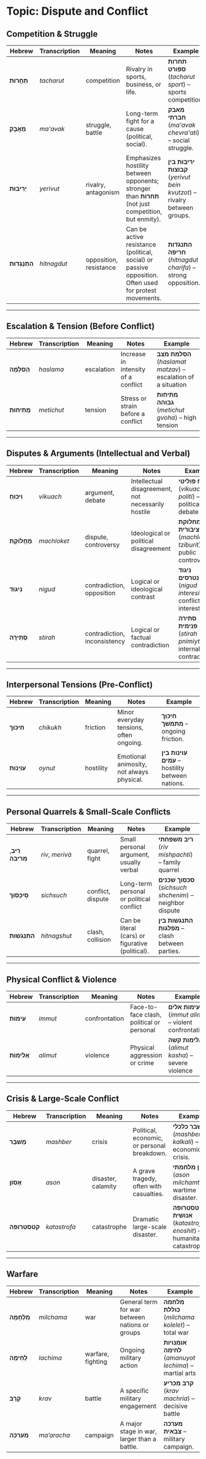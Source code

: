 
# Topic: Dispute and Conflict

## Competition & Struggle

| **Hebrew**        | **Transcription** | **Meaning**            | **Notes**                                                                                             | **Example**                                                              |
| ----------------- | ----------------- | ---------------------- | ----------------------------------------------------------------------------------------------------- | ------------------------------------------------------------------------ |
| **תַּחֲרוּת**     | *tacharut*        | competition            | Rivalry in sports, business, or life.                                                                 | **תחרות ספורט** (*tacharut sport*) – sports competition.                 |
| **מַאֲבָק**       | *ma'avak*         | struggle, battle       | Long-term fight for a cause (political, social).                                                      | **מאבק חברתי** (*ma'avak chevra'ati*) – social struggle.                 |
| **יְרִיבוּת**     | *yerivut*         | rivalry, antagonism    | Emphasizes hostility between opponents; stronger than **תחרות** (not just competition, but enmity).   | **יריבות בין קבוצות** (*yerivut bein kvutzot*) – rivalry between groups. |
| **הִתְנַגְּדוּת** | *hitnagdut*       | opposition, resistance | Can be active resistance (political, social) or passive opposition. Often used for protest movements. | **התנגדות חריפה** (*hitnagdut charifa*) – strong opposition.             |

---

## Escalation & Tension (Before Conflict)

| **Hebrew** | **Transcription** | **Meaning** | **Notes** | **Example** |  
|---------------|----------------|------------|-----------------|------------|  
| **הַסלָמָה** | *haslama* | escalation | Increase in intensity of a conflict | **הסלמת מצב** (*haslamat matzav*) – escalation of a situation |  
| **מְתִיחוּת** | *metichut* | tension | Stress or strain before a conflict | **מתיחות גבוהה** (*metichut gvoha*) – high tension |  

---

## Disputes & Arguments (Intellectual and Verbal)

| **Hebrew** | **Transcription** | **Meaning** | **Notes** | **Example** |  
|---------------|----------------|------------|-----------------|------------|  
| **וִיכּוּחַ** | *vikuach* | argument, debate | Intellectual disagreement, not necessarily hostile | **ויכוח פוליטי** (*vikuach politi*) – political debate |  
| **מַחֲלוֹקֶת** | *machloket* | dispute, controversy | Ideological or political disagreement | **מחלוקת ציבורית** (*machloket tziburit*) – public controversy |  
| **נִיגּוּד** | *nigud* | contradiction, opposition | Logical or ideological contrast | **ניגוד אינטרסים** (*nigud interesim*) – conflict of interest |  
| **סְתִירָה** | *stirah* | contradiction, inconsistency | Logical or factual contradiction | **סתירה פנימית** (*stirah pnimiyt*) – internal contradiction |  

---

## Interpersonal Tensions (Pre-Conflict)

| **Hebrew**    | **Transcription** | **Meaning** | **Notes**                                 | **Example**                                      |
| ------------- | ----------------- | ----------- | ----------------------------------------- | ------------------------------------------------ |
| **חִיכּוּךְ** | *chikukh*         | friction    | Minor everyday tensions, often ongoing.   | **חיכוך מתמשך** – ongoing friction.              |
| **עוֹיְנוּת** | *oynut*           | hostility   | Emotional animosity, not always physical. | **עוינות בין עמים** – hostility between nations. |

---

## Personal Quarrels & Small-Scale Conflicts

| **Hebrew** | **Transcription** | **Meaning** | **Notes** | **Example** |  
|---------------|----------------|------------|-----------------|------------|  
| **רִיב**, **מריבה** | *riv*, *merivà* | quarrel, fight | Small personal argument, usually verbal | **ריב משפחתי** (*riv mishpachti*) – family quarrel |  
| **סִיכְסוּךְ** | *sichsuch* | conflict, dispute | Long-term personal or political conflict | **סכסוך שכנים** (*sichsuch shchenim*) – neighbor dispute |  
| **התנגשות**   | *hitnagshut*      | clash, collision | Can be literal (cars) or figurative (political). | **התנגשות בין מפלגות** – clash between parties.  |

---

## Physical Conflict & Violence

| **Hebrew** | **Transcription** | **Meaning** | **Notes** | **Example** |  
|---------------|----------------|------------|-----------------|------------|  
| **עִימּוּת** | *immut* | confrontation | Face-to-face clash, political or personal | **עימות אלים** (*immut alim*) – violent confrontation |  
| **אַלִימוּת** | *alimut* | violence | Physical aggression or crime | **אלימות קשה** (*alimut kasha*) – severe violence |  

---

## Crisis & Large-Scale Conflict

| **Hebrew**   | **Transcription** | **Meaning**        | **Notes**                                                        | **Example**                                |
| ------------ | ----------------- | ------------------ | ---------------------------------------------------------------- | ------------------------------------------- |
| **מַשׁבֵּר**     | *mashber*         | crisis             | Political, economic, or personal breakdown.                      | **משבר כלכלי** (*mashber kalkali*) – economic crisis. |
| **אָסוֹן**     | *ason*            | disaster, calamity | A grave tragedy, often with casualties.                 | **אסון מלחמתי** (*ason milchamti*) – wartime disaster.        |
| **קטסטרופה** | *katastrofa*      | catastrophe        | Dramatic large-scale disaster.                       | **קטסטרופה אנושית** (*katastrofa enoshit*) – humanitarian catastrophe. |

---

## Warfare

| **Hebrew** | **Transcription** | **Meaning** | **Notes** | **Example** |  
|---------------|----------------|------------|-----------------|------------|  
| **מִלְחָמָה** | *milchama* | war | General term for war between nations or groups | **מלחמה כוללת** (*milchama kolelet*) – total war |
| **לָחִימָה** | *lachima* | warfare, fighting | Ongoing military action | **אומנויות לחימה** (*amanuyot lechima*) – martial arts |
| **קְרָב** | *krav* | battle | A specific military engagement | **קרב מכריע** (*krav machria*) – decisive battle |  
| **מערכה**     | *ma’aracha*       | campaign         | A major stage in war, larger than a battle.      | **מערכה צבאית** – military campaign.             |
